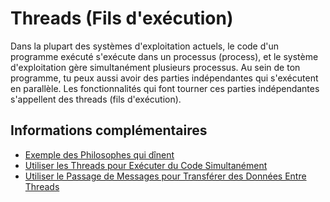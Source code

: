 # Threads (Fils d'exécution)

Dans la plupart des systèmes d'exploitation actuels, le code d'un programme exécuté s'exécute dans un processus (process), et le système d'exploitation gère simultanément plusieurs processus.
Au sein de ton programme, tu peux aussi avoir des parties indépendantes qui s'exécutent en parallèle. Les fonctionnalités qui font tourner ces parties indépendantes s'appellent des threads (fils d'exécution).

## Informations complémentaires

- [Exemple des Philosophes qui dînent](https://doc.rust-lang.org/1.4.0/book/dining-philosophers.html)
- [Utiliser les Threads pour Exécuter du Code Simultanément](https://jimskapt.github.io/rust-book-fr/ch16-01-threads.html)
- [Utiliser le Passage de Messages pour Transférer des Données Entre Threads](https://jimskapt.github.io/rust-book-fr/ch16-02-message-passing.html)
